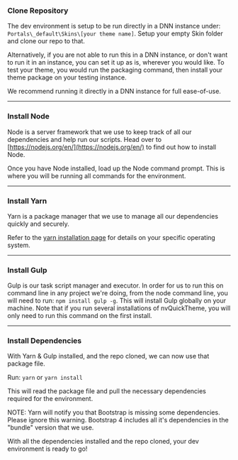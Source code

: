 ### Clone Repository
The dev environment is setup to be run directly in a DNN instance under: `Portals\_default\Skins\[your theme name]`. Setup your empty Skin folder and clone our repo to that.

Alternatively, if you are not able to run this in a DNN instance, or don't want to run it in an instance, you can set it up as is, wherever you would like. To test your theme, you would run the packaging command, then install your theme package on your testing instance. 

We recommend running it directly in a DNN instance for full ease-of-use.


***

### Install Node
Node is a server framework that we use to keep track of all our dependencies and help run our scripts. Head over to [https://nodejs.org/en/](https://nodejs.org/en/) to find out how to install Node.

Once you have Node installed, load up the Node command prompt. This is where you will be running all commands for the environment.


***

### Install Yarn
Yarn is a package manager that we use to manage all our dependencies quickly and securely.

Refer to the [yarn installation page](https://yarnpkg.com/en/docs/install) for details on your specific operating system.

***

### Install Gulp
Gulp is our task script manager and executor. In order for us to run this on command line in any project we're doing, from the node command line, you will need to run: `npm install gulp -g`. This will install Gulp globally on your machine. Note that if you run several installations of nvQuickTheme, you will only need to run this command on the first install.

***

### Install Dependencies
With Yarn & Gulp installed, and the repo cloned, we can now use that package file.

Run: `yarn` or `yarn install`

This will read the package file and pull the necessary dependencies required for the environment.

NOTE: Yarn will notify you that Bootstrap is missing some dependencies. Please ignore this warning. Bootstrap 4 includes all it's dependencies in the "bundle" version that we use.

With all the dependencies installed and the repo cloned, your dev environment is ready to go!